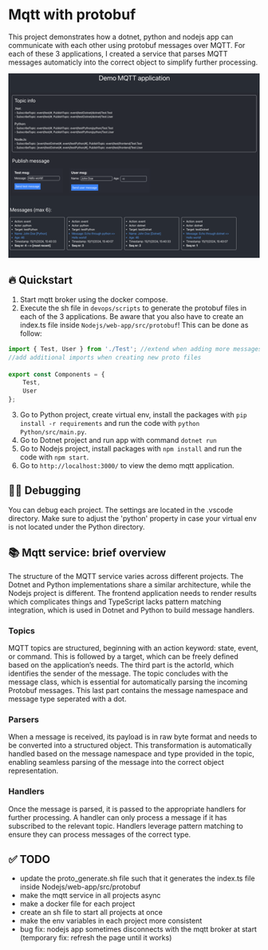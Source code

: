 # Mqtt with protobuf
This project demonstrates how a dotnet, python and nodejs app can communicate with each other using protobuf messages over MQTT. For each of these 3 applications, I created a service that parses MQTT messages automaticly into the correct object to simplify further processing.

![Demo mqtt application](Nodejs/web-app//public//demoScreenshot.png)

## 🔥 Quickstart
1. Start mqtt broker using the docker compose.
2. Execute the sh file in `devops/scripts` to generate the protobuf files in each of the 3 applications. Be aware that you also have to create an index.ts file inside `Nodejs/web-app/src/protobuf`! This can be done as follow:
```typescript
import { Test, User } from './Test'; //extend when adding more messages inside the Test.proto file
//add additional imports when creating new proto files

export const Components = {
	Test,
	User
};
```
3. Go to Python project, create virtual env, install the packages with `pip install -r requirements` and run the code with `python Python/src/main.py`.
4. Go to Dotnet project and run app with command `dotnet run`
5. Go to Nodejs project, install packages with `npm install` and run the code with `npm start`.
6. Go to `http://localhost:3000/` to view the demo mqtt application.

## 🧑‍💻 Debugging
You can debug each project. The settings are located in the .vscode directory. Make sure to adjust the 'python' property in case your virtual env is not located under the Python directory.

## 📚 Mqtt service: brief overview
The structure of the MQTT service varies across different projects. The Dotnet and Python implementations share a similar architecture, while the Nodejs project is different. The frontend application needs to render results which complicates things and TypeScript lacks pattern matching integration, which is used in Dotnet and Python to build message handlers.

### Topics
MQTT topics are structured, beginning with an action keyword: state, event, or command. This is followed by a target, which can be freely defined based on the application’s needs. The third part is the actorId, which identifies the sender of the message. The topic concludes with the message class, which is essential for automatically parsing the incoming Protobuf messages. This last part contains the message namespace and message type seperated with a dot.

### Parsers
When a message is received, its payload is in raw byte format and needs to be converted into a structured object. This transformation is automatically handled based on the message namespace and type provided in the topic, enabling seamless parsing of the message into the correct object representation.

### Handlers
Once the message is parsed, it is passed to the appropriate handlers for further processing. A handler can only process a message if it has subscribed to the relevant topic. Handlers leverage pattern matching to ensure they can process messages of the correct type.

## ✅ TODO
- update the proto_generate.sh file such that it generates the index.ts file inside Nodejs/web-app/src/protobuf
- make the mqtt service in all projects async
- make a docker file for each project
- create an sh file to start all projects at once
- make the env variables in each project more consistent
- bug fix: nodejs app sometimes disconnects with the mqtt broker at start (temporary fix: refresh the page until it works)